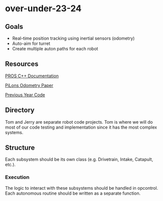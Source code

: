 # over-under-23-24

## Goals
- Real-time position tracking using inertial sensors (odometry)
- Auto-aim for turret
- Create multiple auton paths for each robot

## Resources
[PROS C++ Documentation](https://pros.cs.purdue.edu/v5/api/cpp/index.html)

[PiLons Odometry Paper](http://thepilons.ca/wp-content/uploads/2018/10/Tracking.pdf)

[Previous Year Code](https://github.com/emcode25/TEK23-Spin-Up/tree/main/TEK23)

## Directory
Tom and Jerry are separate robot code projects. Tom is where we will do most of our code testing and implementation since it has the most complex systems.

## Structure
Each subsystem should be its own class (e.g. Drivetrain, Intake, Catapult, etc.).
### Execution
The logic to interact with these subsystems should be handled in opcontrol. Each autonomous routine should be written as a separate function.
